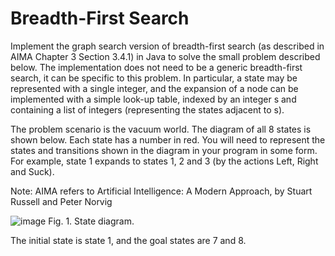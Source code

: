 # Breadth-First Search

Implement the graph search version of breadth-first search (as described in AIMA Chapter 3 Section 3.4.1) in Java to solve the small problem described below. The implementation does not need to be a generic breadth-first search, it can be specific to this problem. In particular, a state may be represented with a single integer, and the expansion of a node can be implemented with a simple look-up table, indexed by an integer s and containing a list of integers (representing the states adjacent to s).

The problem scenario is the vacuum world. The diagram of all 8 states is shown below. Each state has a number in red. You will need to represent the states and transitions shown in the diagram in your program in some form. For example, state 1 expands to states 1, 2 and 3 (by the actions Left, Right and Suck).

Note:  AIMA refers to Artificial Intelligence: A Modern Approach, by Stuart Russell and Peter Norvig 

![image](https://user-images.githubusercontent.com/60503179/169688495-def48632-72a4-4e7b-9b32-e3e6e1da0f34.png)
Fig. 1. State diagram. 

The initial state is state 1, and the goal states are 7 and 8.

